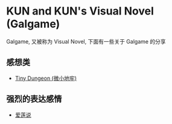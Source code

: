 # KUN and KUN's Visual Novel (Galgame)

Galgame, 又被称为 Visual Novel, 下面有一些关于 Galgame 的分享

## 感想类

* [Tiny Dungeon (微小地牢)](/visualnovels/koi/tiny-dungeon)


## 强烈的表达感情

* [爱莲说](/others/love-ren/ren)
